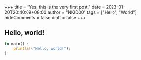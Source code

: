 +++
title = "Yes, this is the very first post."
date = 2023-01-20T20:40:09+08:00
author = "NKID00"
tags = ["Hello", "World"]
hideComments = false
draft = false
+++

## Hello, world!

```rust
fn main() {
    println!("Hello, world!");
}
```
